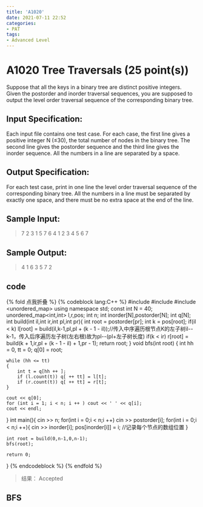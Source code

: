 ```yaml
---
title: 'A1020'
date: 2021-07-11 22:52
categories:
- PAT
tags:
- Advanced Level
---
```

# A1020 Tree Traversals (25 point(s))
Suppose that all the keys in a binary tree are distinct positive integers. Given the postorder and inorder traversal sequences, you are supposed to output the level order traversal sequence of the corresponding binary tree.
<!-- more -->
## Input Specification:
Each input file contains one test case. For each case, the first line gives a positive integer N (≤30), the total number of nodes in the binary tree. The second line gives the postorder sequence and the third line gives the inorder sequence. All the numbers in a line are separated by a space.

## Output Specification:
For each test case, print in one line the level order traversal sequence of the corresponding binary tree. All the numbers in a line must be separated by exactly one space, and there must be no extra space at the end of the line.

## Sample Input:
> 7
> 2 3 1 5 7 6 4
> 1 2 3 4 5 6 7

## Sample Output:
> 4 1 6 3 5 7 2


## code
{% fold 点我折叠 %}
{% codeblock lang:C++ %}
#include <iostream>
#include <algorithm>
#include <unordered_map>
using namespace std;
const int N = 40;
unordered_map<int,int> l,r,pos;
int n;
int inorder[N],postorder[N];
int q[N];
int build(int il,int ir,int pl,int pr){
    int root = postorder[pr];
    int k = pos[root];
    if(il < k) l[root] = build(il,k-1,pl,pl + (k - 1 - il));//传入中序遍历根节点K的左子树il--k-1，传入后序遍历左子树(左右根)故为pl--(pl+左子树长度)
    if(k < ir) r[root] = build(k + 1,ir,pl + (k - 1 - il) + 1,pr - 1);
    return root;
}
void bfs(int root)
{
    int hh = 0, tt = 0;
    q[0] = root;

    while (hh <= tt)
    {
        int t = q[hh ++ ];
        if (l.count(t)) q[ ++ tt] = l[t];
        if (r.count(t)) q[ ++ tt] = r[t];
    }

    cout << q[0];
    for (int i = 1; i < n; i ++ ) cout << ' ' << q[i];
    cout << endl;
}
int main(){
    cin >> n;
    for(int i = 0;i < n;i ++) cin >> postorder[i];
    for(int i = 0;i < n;i ++){
       cin >> inorder[i];
       pos[inorder[i]] = i; //记录每个节点的数组位置
    } 
    
    int root = build(0,n-1,0,n-1);
    bfs(root);

    return 0;
}
{% endcodeblock %}
{% endfold %}
> 结果： Accepted

## BFS

